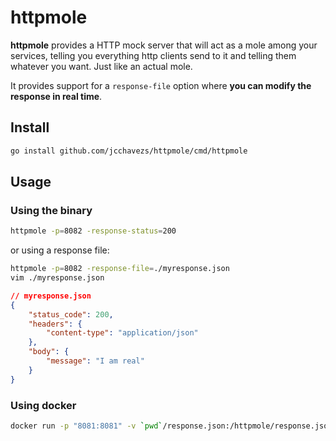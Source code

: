 # httpmole

**httpmole** provides a HTTP mock server that will act as a mole among your services, telling you everything http clients send to it and telling them whatever you want. Just like an actual mole.

It provides support for a `response-file` option where **you can modify the response in real time**.

## Install

```bash
go install github.com/jcchavezs/httpmole/cmd/httpmole
```

## Usage

### Using the binary

```bash
httpmole -p=8082 -response-status=200
```

or using a response file:

```bash
httpmole -p=8082 -response-file=./myresponse.json
vim ./myresponse.json
```

```json
// myresponse.json
{
    "status_code": 200,
    "headers": {
        "content-type": "application/json"
    },
    "body": {
        "message": "I am real"
    }
}
```

### Using docker

```bash
docker run -p "8081:8081" -v `pwd`/response.json:/httpmole/response.json -response-file=/httpmole/response.json
```
